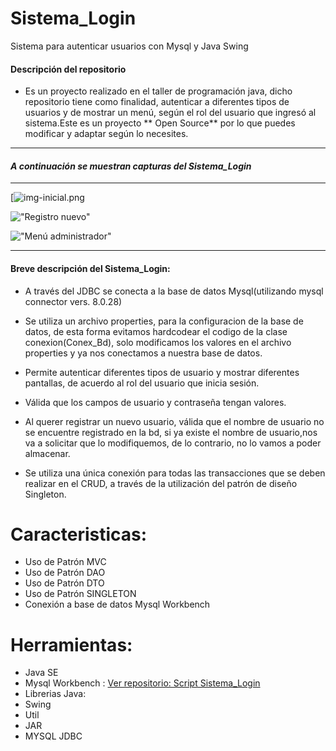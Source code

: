 # Sistema_Login
Sistema para autenticar usuarios con Mysql y Java Swing
#### Descripción del repositorio
- Es un proyecto realizado en el taller de programación java, dicho repositorio tiene como finalidad, autenticar a diferentes tipos de usuarios y de mostrar un menú, según el rol del usuario que ingresó al sistema.Este es un proyecto ** Open Source** por lo que puedes modificar y adaptar según lo necesites. 

----
#### ***A continuación se muestran capturas del Sistema_Login*** 
----
[![img-inicial.png](https://i.postimg.cc/hGXjkdJ7/img-inicial-1.png)

!["Registro nuevo"](https://i.postimg.cc/MpKXY4q5/img-reg-nuev.png)

!["Menú administrador"](https://i.postimg.cc/7YNf0D8b/menu-adm.png)

---
#### Breve descripción del Sistema_Login:

- A través del JDBC se conecta a la base de datos Mysql(utilizando mysql connector vers. 8.0.28)

- Se utiliza un archivo properties, para la configuracion de la base de datos, de esta forma evitamos hardcodear el codigo de la clase conexion(Conex_Bd), solo modificamos los valores en el archivo properties y ya nos conectamos a nuestra base de datos.

- Permite autenticar diferentes tipos de usuario y mostrar diferentes pantallas, de acuerdo al rol del usuario que inicia sesión.

- Válida que los campos de usuario y contraseña tengan valores.

- Al querer registrar un nuevo usuario, válida que el nombre de usuario no se encuentre registrado en la bd, si ya existe el nombre de usuario,nos va a solicitar que lo modifiquemos, de lo contrario, no lo vamos a poder almacenar.

- Se utiliza una única conexión para todas las transacciones que se deben realizar en el CRUD, a través de la utilización del patrón de diseño Singleton.
# Caracteristicas:
- Uso de Patrón MVC
- Uso de Patrón DAO
- Uso de Patrón DTO
- Uso de Patrón SINGLETON
- Conexión a base de datos Mysql Workbench

# Herramientas:
* Java SE
* Mysql Workbench :  [Ver repositorio: Script Sistema_Login](https://github.com/diego0o033/Script_Sistema_Login)
* Librerias Java:
 * Swing
 * Util
 * JAR
 * MYSQL JDBC
